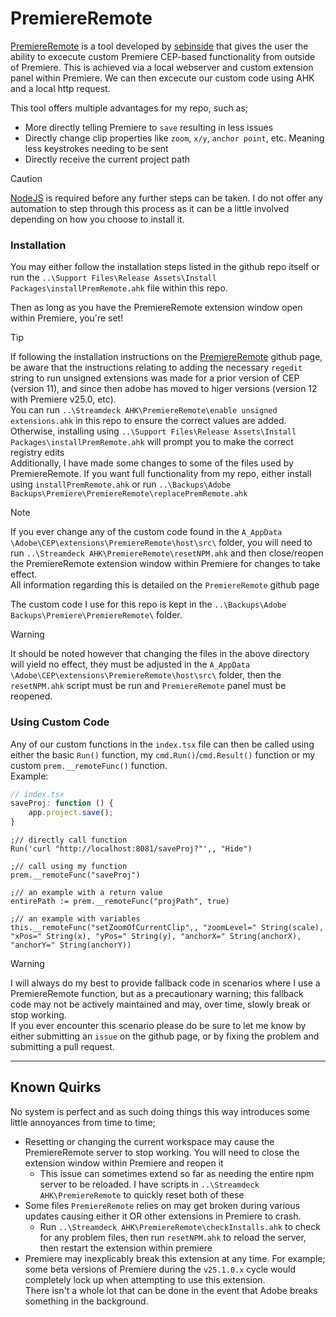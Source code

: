 # PremiereRemote
[PremiereRemote](https://github.com/sebinside/PremiereRemote) is a tool developed by [sebinside](https://github.com/sebinside) that gives the user the ability to excecute custom Premiere CEP-based functionality from outside of Premiere. This is achieved via a local webserver and custom extension panel within Premiere. We can then excecute our custom code using AHK and a local http request.

This tool offers multiple advantages for my repo, such as;  
- More directly telling Premiere to `save` resulting in less issues
- Directly change clip properties like `zoom`, `x/y`, `anchor point`, etc. Meaning less keystrokes needing to be sent
- Directly receive the current project path

> [!Caution]
> [NodeJS](https://nodejs.org/) is required before any further steps can be taken. I do not offer any automation to step through this process as it can be a little involved depending on how you choose to install it.

### Installation
You may either follow the installation steps listed in the github repo itself or run the `..\Support Files\Release Assets\Install Packages\installPremRemote.ahk` file within this repo.

Then as long as you have the PremiereRemote extension window open within Premiere, you're set!

> [!Tip]
> If following the installation instructions on the [PremiereRemote](https://github.com/sebinside/PremiereRemote) github page, be aware that the instructions relating to adding the necessary `regedit` string to run unsigned extensions was made for a prior version of CEP (version 11), and since then adobe has moved to higer versions (version 12 with Premiere v25.0, etc).  
> You can run `..\Streamdeck AHK\PremiereRemote\enable unsigned extensions.ahk` in this repo to ensure the correct values are added. Otherwise, installing using `..\Support Files\Release Assets\Install Packages\installPremRemote.ahk` will prompt you to make the correct registry edits  
> Additionally, I have made some changes to some of the files used by PremiereRemote. If you want full functionality from my repo, either install using `installPremRemote.ahk` or run `..\Backups\Adobe Backups\Premiere\PremiereRemote\replacePremRemote.ahk`

> [!Note]
> If you ever change any of the custom code found in the `A_AppData \Adobe\CEP\extensions\PremiereRemote\host\src\` folder, you will need to run `..\Streamdeck AHK\PremiereRemote\resetNPM.ahk` and then close/reopen the PremiereRemote extension window within Premiere for changes to take effect.  
> All information regarding this is detailed on the `PremiereRemote` github page

The custom code I use for this repo is kept in the `..\Backups\Adobe Backups\Premiere\PremiereRemote\` folder.
> [!Warning]
> It should be noted however that changing the files in the above directory will yield no effect, they must be adjusted in the `A_AppData \Adobe\CEP\extensions\PremiereRemote\host\src\` folder, then the `resetNPM.ahk` script must be run and `PremiereRemote` panel must be reopened.

### Using Custom Code
Any of our custom functions in the `index.tsx` file can then be called using either the basic `Run()` function, my `cmd.Run()`/`cmd.Result()` function or my custom `prem.__remoteFunc()` function.  
Example:
```ts
// index.tsx
saveProj: function () {
    app.project.save();
}
```

```ahk
;// directly call function
Run('curl "http://localhost:8081/saveProj?"',, "Hide")

;// call using my function
prem.__remoteFunc("saveProj")

;// an example with a return value
entirePath := prem.__remoteFunc("projPath", true)

;// an example with variables
this.__remoteFunc("setZoomOfCurrentClip",, "zoomLevel=" String(scale), "xPos=" String(x), "yPos=" String(y), "anchorX=" String(anchorX), "anchorY=" String(anchorY))
```
> [!Warning]
> I will always do my best to provide fallback code in scenarios where I use a PremiereRemote function, but as a precautionary warning; this fallback code may not be actively maintained and may, over time, slowly break or stop working.  
> If you ever encounter this scenario please do be sure to let me know by either submitting an `issue` on the github page, or by fixing the problem and submitting a pull request.
***

## Known Quirks
No system is perfect and as such doing things this way introduces some little annoyances from time to time;
- Resetting or changing the current workspace may cause the PremiereRemote server to stop working. You will need to close the extension window within Premiere and reopen it
    - This issue can sometimes extend so far as needing the entire npm server to be reloaded. I have scripts in `..\Streamdeck AHK\PremiereRemote` to quickly reset both of these
- Some files `PremiereRemote` relies on may get broken during various updates causing either it OR other extensions in Premiere to crash.
    - Run `..\Streamdeck AHK\PremiereRemote\checkInstalls.ahk` to check for any problem files, then run `resetNPM.ahk` to reload the server, then restart the extension within premiere
- Premiere may inexplicably break this extension at any time. For example; some beta versions of Premiere during the `v25.1.0.x` cycle would completely lock up when attempting to use this extension.  
There isn't a whole lot that can be done in the event that Adobe breaks something in the background.